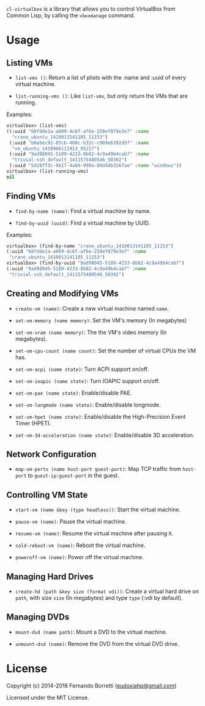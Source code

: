 `cl-virtualbox` is a library that allows you to control VirtualBox from Common
Lisp, by calling the `vboxmanage` command.

# Usage

## Listing VMs

* `list-vms ()`: Return a list of plists with the :name and :uuid of every
  virtual machine.

* `list-running-vms ()`: Like `list-vms`, but only return the VMs that are
  running.

Examples:

~~~lisp
virtualbox> (list-vms)
((:uuid "68fdde1a-a009-4c6f-af6e-250ef879e3e7" :name
  "crane_ubuntu_1410013141185_11153")
 (:uuid "b0ebec92-85cb-408c-b32c-c969e6392d5f" :name
  "vm_ubuntu_1410966111913_95217")
 (:uuid "9ad98045-5109-4233-8b82-4c9a49b4cab7" :name
  "trivial-ssh_default_1411575480546_50302")
 (:uuid "5d287f3c-9b17-4a66-990a-80d4db3167ae" :name "windows"))
virtualbox> (list-running-vms)
nil
~~~

## Finding VMs

* `find-by-name (name)`: Find a virtual machine by name.

* `find-by-uuid (uuid)`: Find a virtual machine by UUID.

Examples:

~~~lisp
virtualbox> (find-by-name "crane_ubuntu_1410013141185_11153")
(:uuid "68fdde1a-a009-4c6f-af6e-250ef879e3e7" :name
 "crane_ubuntu_1410013141185_11153")
virtualbox> (find-by-uuid "9ad98045-5109-4233-8b82-4c9a49b4cab7")
(:uuid "9ad98045-5109-4233-8b82-4c9a49b4cab7" :name
 "trivial-ssh_default_1411575480546_50302")
~~~

## Creating and Modifying VMs

* `create-vm (name)`: Create a new virtual machine named `name`.

* `set-vm-memory (name memory)`: Set the VM's memory (In megabytes)

* `set-vm-vram (name memory)`: The the VM's video memory (In megabytes).

* `set-vm-cpu-count (name count)`: Set the number of virtual CPUs the VM has.

* `set-vm-acpi (name state)`: Turn ACPI support on/off.

* `set-vm-ioapic (name state)`: Turn IOAPIC support on/off.

* `set-vm-pae (name state)`: Enable/disable PAE.

* `set-vm-longmode (name state)`: Enable/disable longmode.

* `set-vm-hpet (name state)`: Enable/disable the High-Precision Event Timer
  (HPET).

* `set-vm-3d-acceleration (name state)`: Enable/disable 3D acceleration.

## Network Configuration

* `map-vm-ports (name host-port guest-port)`: Map TCP traffic from `host-port`
  to `guest-ip:guest-port` in the guest.

## Controlling VM State

* `start-vm (name &key (type headless))`: Start the virtual machine.

* `pause-vm (name)`: Pause the virtual machine.

* `resume-vm (name)`: Resume the virtual machine after pausing it.

* `cold-reboot-vm (name)`: Reboot the virtual machine.

* `poweroff-vm (name)`: Power off the virtual machine.

## Managing Hard Drives

* `create-hd (path &key size (format vdi))`: Create a virtual hard drive on
  `path`, with size `size` (In megabytes) and type `type` (:vdi by default).

## Managing DVDs

* `mount-dvd (name path)`: Mount a DVD to the virtual machine.

* `unmount-dvd (name)`: Remove the DVD from the virtual DVD drive.

# License

Copyright (c) 2014-2018 Fernando Borretti (eudoxiahp@gmail.com)

Licensed under the MIT License.
